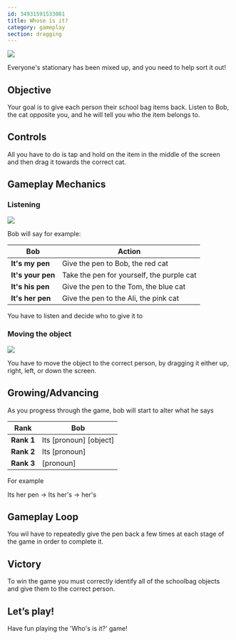 ```yaml
---
id: 34931591533081
title: Whose is it?
category: gameplay
section: dragging
---
```

![](https://help.studycat.com/hc/article_attachments/34966103260825)

Everyone's stationary has been mixed up, and you need to help sort it out!

## Objective

Your goal is to give each person their school bag items back. Listen to Bob, the cat opposite you, and he will tell you who the item belongs to.

## Controls

All you have to do is tap and hold on the item in the middle of the screen and then drag it towards the correct cat.

## Gameplay Mechanics

### Listening

![](https://help.studycat.com/hc/article_attachments/34966103283609)

Bob will say for example:

| Bob | Action |
| --- | --- |
| **It's&nbsp;my&nbsp;pen** | Give the pen to Bob, the red cat |
| **It's&nbsp;your&nbsp;pen** | Take the pen for yourself, the purple cat |
| **It's&nbsp;his&nbsp;pen** | Give the pen to the Tom, the blue cat |
| **It's&nbsp;her&nbsp;pen** | Give the pen to the Ali, the pink cat |

You have to listen and decide who to give it to

### Moving the object

![](https://help.studycat.com/hc/article_attachments/34966668424601)

You have to move the object to the correct person, by dragging it either up, right, left, or down the screen.

## Growing/Advancing

As you progress through the game, bob will start to alter what he says

| Rank | Bob |
| --- | --- |
| **Rank&nbsp;1** | Its [pronoun] [object] |
| **Rank&nbsp;2** | Its [pronoun] |
| **Rank&nbsp;3** | [pronoun] |

For example

Its her pen -> Its her's -> her's

## Gameplay Loop

You wil have to repeatedly give the pen back a few times at each stage of the game in order to complete it.

## Victory

To win the game you must correctly identify all of the schoolbag objects and give them to the correct person.

## Let’s play!

Have fun playing the 'Who's is it?' game!